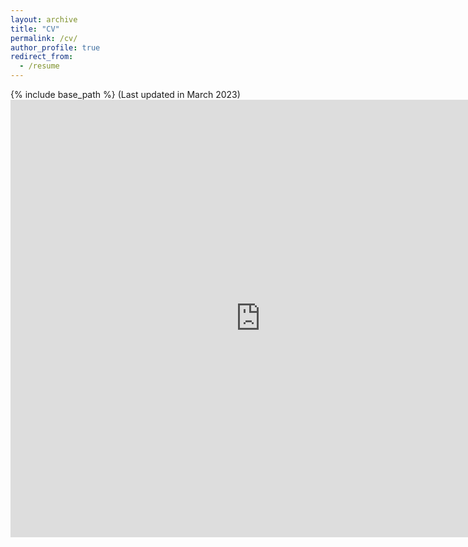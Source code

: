 ```yaml
---
layout: archive
title: "CV"
permalink: /cv/
author_profile: true
redirect_from:
  - /resume
---
```


{% include base_path %}
(Last updated in March 2023)
<embed src="https://vanshajkhattar.github.io/Khattar_CV_Amazon2.pdf" width="800px" height="700px" />
